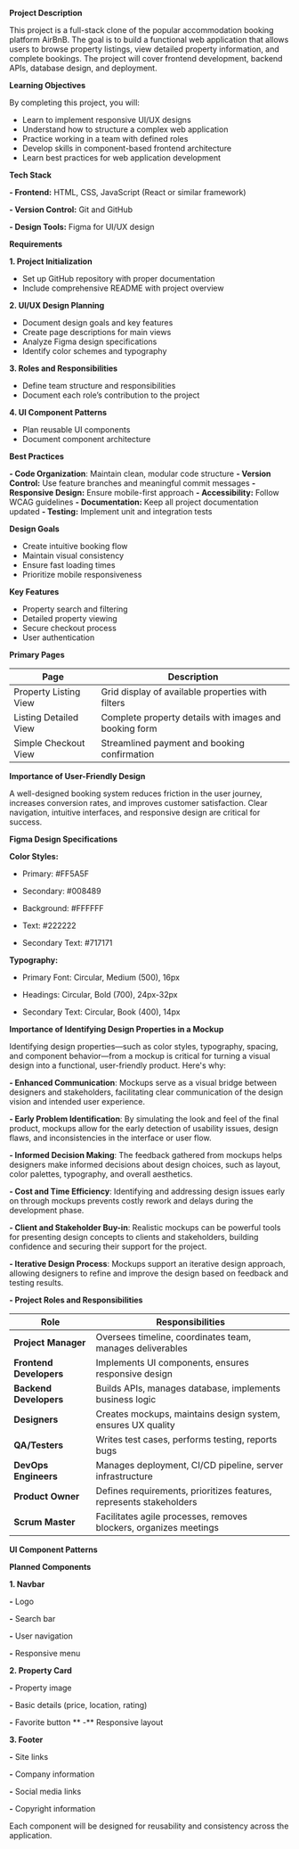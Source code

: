 **Project Description**

This project is a full-stack clone of the popular accommodation booking platform AirBnB. The goal is to build a functional web application that allows users to browse property listings, view detailed property information, and complete bookings. The project will cover frontend development, backend APIs, database design, and deployment.

**Learning Objectives**

By completing this project, you will:

- Learn to implement responsive UI/UX designs
- Understand how to structure a complex web application
- Practice working in a team with defined roles
- Develop skills in component-based frontend architecture
- Learn best practices for web application development

**Tech Stack**

**- Frontend:** HTML, CSS, JavaScript (React or similar framework)

**- Version Control:** Git and GitHub

**- Design Tools:** Figma for UI/UX design

**Requirements**

**1. Project Initialization**

- Set up GitHub repository with proper documentation
- Include comprehensive README with project overview

**2. UI/UX Design Planning**

- Document design goals and key features
- Create page descriptions for main views
- Analyze Figma design specifications
- Identify color schemes and typography

**3. Roles and Responsibilities**

- Define team structure and responsibilities
- Document each role’s contribution to the project

**4. UI Component Patterns**

- Plan reusable UI components
- Document component architecture

**Best Practices**

**- Code Organization**: Maintain clean, modular code structure
**- Version Control:** Use feature branches and meaningful commit messages
**- Responsive Design:** Ensure mobile-first approach
**- Accessibility:** Follow WCAG guidelines
**- Documentation:** Keep all project documentation updated
**- Testing:** Implement unit and integration tests

**Design Goals**

- Create intuitive booking flow
- Maintain visual consistency
- Ensure fast loading times
- Prioritize mobile responsiveness

**Key Features**

- Property search and filtering
- Detailed property viewing
- Secure checkout process
- User authentication

**Primary Pages**

| Page                   | Description                                                  |
|------------------------|--------------------------------------------------------------|
| Property Listing View  | Grid display of available properties with filters            |
| Listing Detailed View  | Complete property details with images and booking form       |
| Simple Checkout View   | Streamlined payment and booking confirmation                 |

**Importance of User-Friendly Design**

A well-designed booking system reduces friction in the user journey, increases conversion rates, and improves customer satisfaction. Clear navigation, intuitive interfaces, and responsive design are critical for success.

**Figma Design Specifications**

**Color Styles:**

- Primary: #FF5A5F

- Secondary: #008489

- Background: #FFFFFF

- Text: #222222

- Secondary Text: #717171

**Typography:**

- Primary Font: Circular, Medium (500), 16px

- Headings: Circular, Bold (700), 24px-32px

- Secondary Text: Circular, Book (400), 14px

**Importance of Identifying Design Properties in a Mockup**

Identifying design properties—such as color styles, typography, spacing, and component behavior—from a mockup is critical for turning a visual design into a functional, user-friendly product. Here's why:

**- Enhanced Communication**: Mockups serve as a visual bridge between designers and stakeholders, facilitating clear communication of the design vision and intended user experience. 

**- Early Problem Identification**: By simulating the look and feel of the final product, mockups allow for the early detection of usability issues, design flaws, and inconsistencies in the interface or user flow. 

**- Informed Decision Making**: The feedback gathered from mockups helps designers make informed decisions about design choices, such as layout, color palettes, typography, and overall aesthetics. 

**- Cost and Time Efficiency**: Identifying and addressing design issues early on through mockups prevents costly rework and delays during the development phase. 

**- Client and Stakeholder Buy-in**: Realistic mockups can be powerful tools for presenting design concepts to clients and stakeholders, building confidence and securing their support for the project. 

**- Iterative Design Process**: Mockups support an iterative design approach, allowing designers to refine and improve the design based on feedback and testing results. 

**- Project Roles and Responsibilities**

| Role                    | Responsibilities                                                              |
|--------------------     |-------------------------------------------------------------------------------|
| **Project Manager**     | Oversees timeline, coordinates team, manages deliverables                     |
| **Frontend Developers** | Implements UI components, ensures responsive design                           |
| **Backend Developers**  | Builds APIs, manages database, implements business logic                      |
| **Designers**           | Creates mockups, maintains design system, ensures UX quality                  |
| **QA/Testers**          | Writes test cases, performs testing, reports bugs                             |
| **DevOps Engineers**    | Manages deployment, CI/CD pipeline, server infrastructure                     |
| **Product Owner**       | Defines requirements, prioritizes features, represents stakeholders           |
| **Scrum Master**        | Facilitates agile processes, removes blockers, organizes meetings             |

**UI Component Patterns**

**Planned Components**

**1. Navbar**

**-** Logo

**-** Search bar

**-** User navigation

**-** Responsive menu

**2. Property Card**

**-** Property image

**-** Basic details (price, location, rating)

**-** Favorite button
**
-** Responsive layout

**3. Footer**

**-** Site links

**-** Company information

**-** Social media links

**-** Copyright information


Each component will be designed for reusability and consistency across the application.
